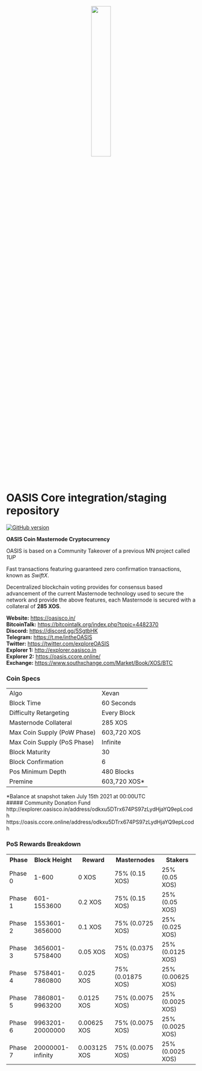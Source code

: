 <p align="center">
	<img src="https://cdn.discordapp.com/attachments/434714258127847425/533141511907573780/oasis-no-bkgd-.png" width=32%/>
</p>

OASIS Core integration/staging repository
=====================================

[![GitHub version](https://badge.fury.io/gh/oasiscointeam%2Foasis-core.svg)](https://badge.fury.io/gh/oasiscointeam%2Foasis-core)

**OASIS Coin Masternode Cryptocurrency**

OASIS is based on a Community Takeover of a previous MN project called _1UP_

Fast transactions featuring guaranteed zero confirmation transactions, known as _SwiftX_.

Decentralized blockchain voting provides for consensus based advancement of the current Masternode technology used to secure the network and provide the above features, each Masternode is secured with a collateral of **285 XOS**.

**Website:** <a href="https://oasisco.in/">https://oasisco.in/</a><br>
**BitcoinTalk:** <a href="https://bitcointalk.org/index.php?topic=4482370">https://bitcointalk.org/index.php?topic=4482370</a><br>
**Discord:** <a href="https://discord.gg/5SgtbHK">https://discord.gg/5SgtbHK</a><br>
**Telegram:** <a href="https://t.me/intheOASIS">https://t.me/intheOASIS</a><br>
**Twitter:** <a href="https://twitter.com/exploreOASIS">https://twitter.com/exploreOASIS</a><br>
**Explorer 1:** <a href="http://explorer.oasisco.in/">http://explorer.oasisco.in</a><br>
**Explorer 2:** <a href="https://oasis.ccore.online/">https://oasis.ccore.online/</a><br>
**Exchange:** <a href="https://www.southxchange.com/Market/Book/XOS/BTC">https://www.southxchange.com/Market/Book/XOS/BTC</a><br>


### Coin Specs
<table>
<tr><td>Algo</td><td>Xevan</td></tr>
<tr><td>Block Time</td><td>60 Seconds</td></tr>
<tr><td>Difficulty Retargeting</td><td>Every Block</td></tr>
<tr><td>Masternode Collateral</td><td>285 XOS</td></tr>
<tr><td>Max Coin Supply (PoW Phase)</td><td>603,720 XOS</td></tr>
<tr><td>Max Coin Supply (PoS Phase)</td><td>Infinite</td></tr>
<tr><td>Block Maturity</td><td>30</td></tr>
<tr><td>Block Confirmation </td><td>6</td></tr>
<tr><td>Pos Minimum Depth </td><td>480 Blocks</td></tr>
<tr><td>Premine</td><td>603,720 XOS*</td></tr>
</table>
*Balance at snapshot taken July 15th 2021 at 00:00UTC

<br>
##### Community Donation Fund<br>
http://explorer.oasisco.in/address/odkxu5DTrx674PS97zLydHjaYQ9epLcodh
https://oasis.ccore.online/address/odkxu5DTrx674PS97zLydHjaYQ9epLcodh

### PoS Rewards Breakdown
<table>
<th>Phase</th><th>Block Height</th><th>Reward</th><th>Masternodes</th><th>Stakers</th>
<tr><td>Phase 0</td><td>1-600</td><td>0 XOS</td><td>75% (0.15 XOS)</td><td>25% (0.05 XOS)</td></tr>
<tr><td>Phase 1</td><td>601-1553600</td><td>0.2 XOS</td><td>75% (0.15 XOS)</td><td>25% (0.05 XOS)</td></tr>
<tr><td>Phase 2</td><td>1553601-3656000</td><td>0.1 XOS</td><td>75% (0.0725 XOS)</td><td>25% (0.025 XOS)</td></tr>
<tr><td>Phase 3</td><td>3656001-5758400</td><td>0.05 XOS</td><td>75% (0.0375 XOS)</td><td>25% (0.0125 XOS)</td></tr>
<tr><td>Phase 4</td><td>5758401-7860800</td><td>0.025 XOS</td><td>75% (0.01875 XOS)</td><td>25% (0.00625 XOS)</td></tr>
<tr><td>Phase 5</td><td>7860801-9963200</td><td>0.0125 XOS</td><td>75% (0.0075 XOS)</td><td>25% (0.0025 XOS)</td></tr>
<tr><td>Phase 6</td><td>9963201-20000000</td><td>0.00625 XOS</td><td>75% (0.0075 XOS)</td><td>25% (0.0025 XOS)</td></tr>
<tr><td>Phase 7</td><td>20000001-infinity</td><td>0.003125 XOS</td><td>75% (0.0075 XOS)</td><td>25% (0.0025 XOS)</td></tr>
</table>
